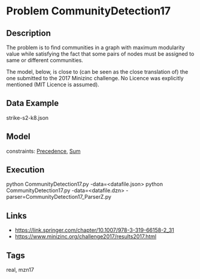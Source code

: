 # Problem CommunityDetection17
## Description
The problem is to find communities in a graph with maximum modularity value while satisfying the fact that some pairs of nodes must be assigned
to same or different communities.

The model, below, is close to (can be seen as the close translation of) the one submitted to the 2017 Minizinc challenge.
No Licence was explicitly mentioned (MIT Licence is assumed).

## Data Example
  strike-s2-k8.json

## Model
  constraints: [Precedence](http://pycsp.org/documentation/constraints/Precedence), [Sum](http://pycsp.org/documentation/constraints/Sum)

## Execution
  python CommunityDetection17.py -data=<datafile.json>
  python CommunityDetection17.py -data=<datafile.dzn> -parser=CommunityDetection17_ParserZ.py

## Links
  - https://link.springer.com/chapter/10.1007/978-3-319-66158-2_31
  - https://www.minizinc.org/challenge2017/results2017.html

## Tags
  real, mzn17
